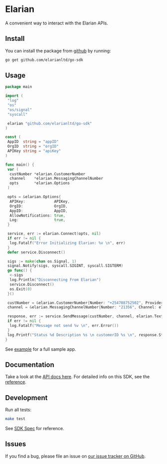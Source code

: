 # Elarian

A convenient way to interact with the Elarian APIs.

## Install

You can install the package from [github](https://www.github.com/elarianltd/go-sdk) by running:

```bash
go get github.com/elarianltd/go-sdk
```

## Usage

```go
package main

import (
 "log"
 "os"
 "os/signal"
 "syscall"

 elarian "github.com/elarianltd/go-sdk"
)

const (
 AppID  string = "appID"
 OrgID  string = "orgID"
 APIKey string = "apiKey"
)

func main() {
 var (
  custNumber *elarian.CustomerNumber
  channel    *elarian.MessagingChannelNumber
  opts       *elarian.Options
 )

 opts = &elarian.Options{
  APIKey:             APIKey,
  OrgID:              OrgID,
  AppID:              AppID,
  AllowNotifications: true,
  Log:                true,
 }

 service, err := elarian.Connect(opts, nil)
 if err != nil {
  log.Fatalf("Error Initializing Elarian: %v \n", err)
 }
 defer service.Disconnect()

 sigs := make(chan os.Signal, 1)
 signal.Notify(sigs, syscall.SIGINT, syscall.SIGTERM)
 go func() {
  <-sigs
  log.Println("Disconnecting From Elarian")
  service.Disconnect()
  os.Exit(0)
 }()

 custNumber = &elarian.CustomerNumber{Number: "+254708752502", Provider: elarian.CustomerNumberProviderCellular}
 channel = &elarian.MessagingChannelNumber{Number: "21356", Channel: elarian.MessagingChannelSms}

 response, err := service.SendMessage(custNumber, channel, elarian.TextMessage("Hello world from the go sdk"))
 if err != nil {
  log.Fatalf("Message not send %v \n", err.Error())
 }
 log.Printf("Status %d Description %s \n customerID %s \n", response.Status, response.Description, response.CustomerID)
}


```

See [example](example/) for a full sample app.

## Documentation

Take a look at the [API docs here](http://developers.elarian.com). For detailed info on this SDK, see the [reference](docs/).

## Development

Run all tests:

```bash
make test
```

See [SDK Spec](https://github.com/ElarianLtd/sdk-spec) for reference.

## Issues

If you find a bug, please file an issue on [our issue tracker on GitHub](https://github.com/ElarianLtd/go-sdk/issues).
